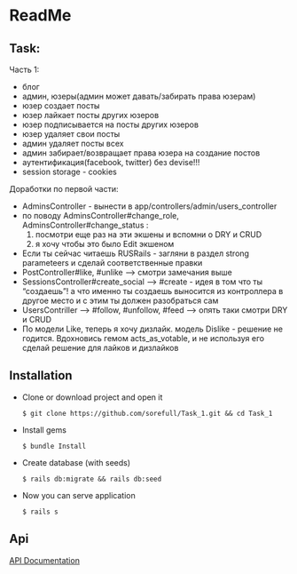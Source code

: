 # ReadMe

## Task:

Часть 1:
  - блог
  - админ, юзеры(админ может давать/забирать права юзерам)
  - юзер создает посты
  - юзер лайкает посты других юзеров
  - юзер подписывается на посты других юзеров
  - юзер удаляет свои посты
  - админ удаляет посты всех
  - админ забирает/возвращает права юзера на создание постов
  - аутентификация(facebook, twitter) без devise!!!
  - session storage - cookies

Доработки по первой части:
  - AdminsController - вынести в app/controllers/admin/users_controller
  - по поводу AdminsController#change_role, AdminsController#change_status :
      1. посмотри еще раз на эти экшены и вспомни о DRY и CRUD
      2. я хочу чтобы это было Edit экшеном
  - Если ты сейчас читаешь RUSRails - загляни в раздел strong parameteers и сделай соответственные правки
  - PostController#like, #unlike —> смотри замечания выше
  - SessionsController#create_social —> #create - идея в том что ты “создаешь”! а что именно ты создаешь выносится из контроллера в другое место и с этим ты должен разобраться сам
  - UsersContriller —> #follow, #unfollow, #feed —> опять таки смотри DRY и CRUD
  - По модели Like, теперь я хочу дизлайк. модель Dislike - решение не годится. Вдохновись гемом acts_as_votable, и не используя его сделай решение для лайков и дизлайков

## Installation

* Clone or download project and open it
  ```
  $ git clone https://github.com/sorefull/Task_1.git && cd Task_1
  ```
* Install gems
  ```
  $ bundle Install
  ```
* Create database (with seeds)
  ```
  $ rails db:migrate && rails db:seed
  ```
* Now you can serve application
  ```
  $ rails s
  ```

## Api
  [API Documentation](https://github.com/sorefull/Task_1/blob/master/api_doc.md)
